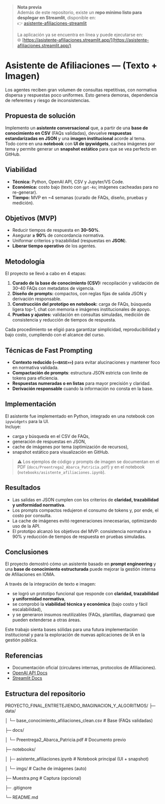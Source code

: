 > **Nota previa**  
> Además de este repositorio, existe un **repo mínimo listo para desplegar en Streamlit**, disponible en:  
> 👉 [asistente-afiliaciones-streamlit](https://github.com/patoabarca/asistente-afiliaciones-streamlit/tree/main)
>
> La aplicación ya se encuentra en línea y puede ejecutarse en:  
> 🌐 [https://asistente-afiliaciones.streamlit.app/](https://asistente-afiliaciones.streamlit.app/)

# Asistente de Afiliaciones — (Texto + Imagen)

Los agentes reciben gran volumen de consultas repetitivas, con normativa dispersa y respuestas poco uniformes. Esto genera demoras, dependencia de referentes y riesgo de inconsistencias.

## Propuesta de solución

Implemento un **asistente conversacional** que, a partir de una **base de conocimiento en CSV** (FAQs validadas), devuelve **respuestas estandarizadas en JSON** y una **imagen institucional** acorde al tema.  
Todo corre en una **notebook** con **UI de ipywidgets**, cachea imágenes por tema y permite generar un **snapshot estático** para que se vea perfecto en GitHub.

## Viabilidad

- **Técnica:** Python, OpenAI API, CSV y Jupyter/VS Code.
- **Económica:** costo bajo (texto con `gpt-4o`; imágenes cacheadas para no re-generar).
- **Tiempo:** MVP en ~4 semanas (curado de FAQs, diseño, pruebas y medición).

## Objetivos (MVP)

- Reducir tiempos de respuesta en **30–50%**.
- Asegurar **≥ 90%** de concordancia normativa.
- Uniformar criterios y trazabilidad (respuestas en **JSON**).
- **Liberar tiempo operativo** de los agentes.

## Metodología

El proyecto se llevó a cabo en 4 etapas:

1. **Curado de la base de conocimiento (CSV):** recopilación y validación de 30–40 FAQs con metadatos de vigencia.
2. **Diseño de prompts:** compactos, con reglas fijas de salida JSON y derivación responsable.
3. **Construcción del prototipo en notebook:** carga de FAQs, búsqueda ligera top-1, chat con memoria e imágenes institucionales de apoyo.
4. **Pruebas y ajustes:** validación en consultas simuladas, medición de consistencia y reducción de tiempos de respuesta.

Cada procedimiento se eligió para garantizar simplicidad, reproducibilidad y bajo costo, cumpliendo con el alcance del curso.

## Técnicas de Fast Prompting

- **Contexto reducido (`<<BASE>>`)** para evitar alucinaciones y mantener foco en normativa validada.
- **Compactación de prompts**: estructura JSON estricta con límite de tokens para eficiencia.
- **Respuestas numeradas o en listas** para mayor precisión y claridad.
- **Derivación responsable** cuando la información no consta en la base.

## Implementación

El asistente fue implementado en Python, integrado en una notebook con `ipywidgets` para la UI.  
Incluye:

- carga y búsqueda en el CSV de FAQs,
- generación de respuestas en JSON,
- cache de imágenes por tema (optimización de recursos),
- snapshot estático para visualización en GitHub.

> ⚠️ Los ejemplos de código y prompts de imagen se documentan en el PDF (`docs/Preentrega2_Abarca_Patricia.pdf`) y en el notebook (`notebooks/asistente_afiliaciones.ipynb`).

## Resultados

- Las salidas en JSON cumplen con los criterios de **claridad, trazabilidad y uniformidad normativa**.
- Los prompts compactos redujeron el consumo de tokens y, por ende, el costo por consulta.
- La cache de imágenes evitó regeneraciones innecesarias, optimizando uso de la API.
- El prototipo alcanzó los objetivos del MVP: consistencia normativa ≥ 90% y reducción de tiempos de respuesta en pruebas simuladas.

## Conclusiones

El proyecto demostró cómo un asistente basado en **prompt engineering** y una **base de conocimiento estructurada** puede mejorar la gestión interna de Afiliaciones en IOMA.

A través de la integración de texto e imagen:

- se logró un prototipo funcional que responde con **claridad, trazabilidad y uniformidad normativa**,
- se comprobó la **viabilidad técnica y económica** (bajo costo y fácil escalabilidad),
- y se generaron insumos reutilizables (FAQs, plantillas, diagramas) que pueden extenderse a otras áreas.

Este trabajo sienta bases sólidas para una futura implementación institucional y para la exploración de nuevas aplicaciones de IA en la gestión pública.

## Referencias

- Documentación oficial (circulares internas, protocolos de Afiliaciones).
- [OpenAI API Docs](https://platform.openai.com/docs)
- [Streamlit Docs](https://docs.streamlit.io)

## Estructura del repositorio

PROYECTO_FINAL_ENTRETEJIENDO_IMAGINACION_Y_ALGORITMOS/
├─ data/

│ └─ base_conocimiento_afiliaciones_clean.csv # Base (FAQs validadas)

├─ docs/

│ └─ Preentrega2_Abarca_Patricia.pdf # Documento previo

├─ notebooks/

│ ├─ asistente_afiliaciones.ipynb # Notebook principal (UI + snapshot)

│ └─ imgs/ # Cache de imágenes (auto)

├─ Muestra.png # Captura (opcional)

├─ .gitignore

└─ README.md
